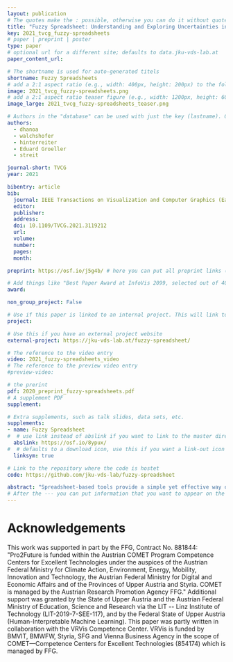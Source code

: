 ```yaml
---
layout: publication
# The quotes make the : possible, otherwise you can do it without quotes
title: "Fuzzy Spreadsheet: Understanding and Exploring Uncertainties in Tabular Calculations"
key: 2021_tvcg_fuzzy-spreadsheets
# paper | preprint | poster
type: paper
# optional url for a different site; defaults to data.jku-vds-lab.at
paper_content_url:

# The shortname is used for auto-generated titels
shortname: Fuzzy Spreadsheets
# add a 2:1 aspect ratio (e.g., width: 400px, height: 200px) to the folder /assets/images/papers/
image: 2021_tvcg_fuzzy-spreadsheets.png
# add a 2:1 aspect ratio teaser figure (e.g., width: 1200px, height: 600px) to the folder /assets/images/papers/
image_large: 2021_tvcg_fuzzy-spreadsheets_teaser.png

# Authors in the "database" can be used with just the key (lastname). Others can be written properly.
authors:
  - dhanoa
  - walchshofer
  - hinterreiter
  - Eduard Groeller
  - streit

journal-short: TVCG
year: 2021

bibentry: article
bib:
  journal: IEEE Transactions on Visualization and Computer Graphics (Early Access)
  editor:
  publisher:
  address:
  doi: 10.1109/TVCG.2021.3119212
  url:
  volume:
  number:
  pages:
  month:

preprint: https://osf.io/j5g4b/ # here you can put all preprint links (arxiv.org, osf.io,...)

# Add things like "Best Paper Award at InfoVis 2099, selected out of 4000 submissions"
award:

non_group_project: False

# Use if this paper is linked to an internal project. This will link to the project site
project:

# Use this if you have an external project website
external-project: https://jku-vds-lab.at/fuzzy-spreadsheet/

# The reference to the video entry
video: 2021_fuzzy-spreadsheets_video
# The reference to the preview video entry
#preview-video:

# the prerint
pdf: 2020_preprint_fuzzy-spreadsheets.pdf
# A supplement PDF
supplement: 

# Extra supplements, such as talk slides, data sets, etc.
supplements:
- name: Fuzzy Spreadsheet
#  # use link instead of abslink if you want to link to the master directory
  abslink: https://osf.io/8ypux/
#  # defaults to a download icon, use this if you want a link-out icon
  linksym: true

# Link to the repository where the code is hostet
code: https://github.com/jku-vds-lab/fuzzy-spreadsheet

abstract: "Spreadsheet-based tools provide a simple yet effective way of calculating values, which makes them the number-one choice for building and formalizing simple models for budget planning and many other applications. A cell in a spreadsheet holds one specific value and gives a discrete, overprecise view of the underlying model. Therefore, spreadsheets are of limited use when investigating the immanent uncertainties of such models and answering what-if questions. Existing extensions typically require a complex modelling process that cannot be smoothly embedded in a tabular layout. In Fuzzy Spreadsheet, a cell can hold and display a distribution of values. This integrated uncertainty handling immediately conveys sensitivity and robustness information. The fuzzification of the cells enables calculations not only with precise values but with distributions, and probabilities. We conservatively added and carefully crafted visuals to maintain the look and feel of traditional spreadsheet while facilitating what-if analyses. Given a user-specified reference cell, Fuzzy Spreadsheet automatically extracts and visualizes contextually relevant information, such as impact, uncertainty, and degree of neighborhood, for the selected and related cells. To evaluate its usability and the perceived mental effort required, we conducted a user study. The results show that our approach outperforms traditional spreadsheets in terms of answer correctness, response time, and perceived mental effort for almost all tasks tested."
# After the --- you can put information that you want to appear on the website using markdown formatting or HTML. A good example are acknowledgements, extra references, an erratum, etc.
---
```


# Acknowledgements

This work was supported in part by the FFG, Contract No. 881844: "Pro2Future is funded within the Austrian COMET Program Competence Centers for Excellent Technologies under the auspices of the Austrian Federal Ministry for Climate Action, Environment, Energy, Mobility, Innovation and Technology, the Austrian Federal Ministry for Digital and Economic Affairs and of the Provinces of Upper Austria and Styria. COMET is managed by the Austrian Research Promotion Agency FFG."
Additional support was granted by the State of Upper Austria and the Austrian Federal Ministry of Education, Science and Research via the LIT -- Linz Institute of Technology (LIT-2019-7-SEE-117), and by the Federal State of Upper Austria (Human-Interpretable Machine Learning).
This paper was partly written in collaboration with the VRVis Competence Center. VRVis is funded by BMVIT, BMWFW, Styria, SFG and Vienna Business Agency in the scope of COMET—Competence Centers for Excellent Technologies (854174) which is managed by FFG.
